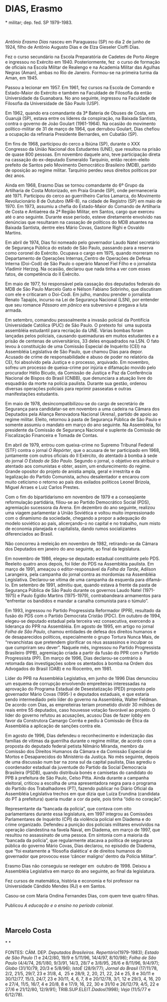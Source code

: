 DIAS, Erasmo 
=============

\* militar; dep. fed. SP 1979-1983.

 

*Antônio Erasmo Dias* nasceu em Paraguassu (SP) no dia 2 de junho de
1924, filho de Antônio Augusto Dias e de Elza Gieseler Cioffi Dias.

Fez o curso secundário na Escola Preparatória de Cadetes de Porto Alegre
e ingressou no Exército em 1940. Posteriormente, fez  o curso de
formação de oficiais na Escola Militar de Realengo e na Academia Militar
das Agulhas Negras (Aman), ambas no Rio de Janeiro. Formou-se na
primeira turma da Aman, em 1945.

Passou a lecionar em 1957. Em 1961, fez cursos na Escola de Comando e
Estado-Maior do Exército e também na Faculdade de Filosofia da então
Universidade da Guanabara. No ano seguinte, ingressou na Faculdade de
Filosofia da Universidade de São Paulo (USP).

Em 1962, quando era comandante da 3ª Bateria de Obuses de Costa, em
Guarujá (SP), estava entre os líderes da conspiração, na Baixada
Santista, contra o governo de João Goulart (1961-1964). Na ocasião do
movimento político-militar de 31 de março de 1964, que derrubou Goulart,
Dias chefiou a ocupação da refinaria Presidente Bernardes, em Cubatão
(SP).

Em fins de 1968, participou do cerco a Ibiúna (SP), durante o XXX
Congresso da União Nacional dos Estudantes (UNE), que resultou na prisão
de quase 800 pessoas. Em novembro daquele ano, teve participação direta
na cassação do ex-deputado Esmeraldo Tarquínio, então recém-eleito
prefeito de Santos pelo Movimento Democrático Brasileiro (MDB), partido
de oposição ao regime militar. Tarquínio perdeu seus direitos políticos
por dez anos.

Ainda em 1968, Erasmo Dias se tornou comandante do 6º Grupo da
Artilharia de Costa Motorizado, em Praia Grande (SP), onde permaneceria
até 1971. Participou do cerco ao guerrilheiro Carlos Lamarca, do
Movimento Revolucionário 8 de Outubro (MR-8), na cidade de Registro (SP)
em maio de 1970. Em 1973, assumiu a chefia do Estado-Maior do Comando de
Artilharia de Costa e Antiaérea da 2ª Região Militar, em Santos, cargo
que exerceu até o ano seguinte. Durante esse período, esteve diretamente
envolvido nas denúncias que resultaram na cassação de políticos do MDB
atuantes na Baixada Santista, dentre eles Mário Covas, Gastone Righi e
Osvaldo Martins.

Em abril de 1974, Dias foi nomeado pelo governador Laudo Natel
secretário de Segurança Pública do estado de São Paulo, passando para a
reserva como coronel do Exército. Ocupava o cargo em 1975, quando
morreram no Departamento de Operações Internas\_Centro de Operações de
Defesa Interna (Doi-Codi) de São Paulo o operário Manoel Fiel Filho e o
jornalista Vladimir Herzog. Na ocasião, declarou que nada tinha a ver
com esses fatos, de competência do II Exército.

Em maio de 1977, foi responsável pela cassação dos deputados federais do
MDB de São Paulo Marcelo Gato e Nélson Fabiano Sobrinho, que discutiram
com ele e criticaram o Doi-Codi. Em julho, mandou prender o jornalista
Renato Tapajós, incurso na Lei de Segurança Nacional (LSN), por entender
que seu romance *Pássaro em pânico* era subversivo e pregava a luta
armada.

Em setembro, comandou pessoalmente a invasão policial da Pontifícia
Universidade Católica (PUC) de São Paulo. O pretexto foi  uma suposta
assembléia estudantil para recriação da UNE. Várias bombas foram
lançadas pelos policiais, causando queimaduras em muitos estudantes e a
prisão de centenas de universitários, 33 deles enquadrados na LSN. O
fato levou à constituição de uma Comissão Especial de Inquérito (CEI) na
Assembléia Legislativa de São Paulo, que chamou Dias para depor. Acusado
de crime de responsabilidade e abuso de poder no relatório da CEI, foi
absolvido pela Justiça e o processo, arquivado. Em novembro, sofreu um
processo de queixa-crime por injúria e difamação movido pelo procurador
Hélio Bicudo, da Comissão de Justiça e Paz da Conferência Nacional de
Bispos do Brasil (CNBB), que denunciara a atuação livre do esquadrão da
morte na polícia paulista. Durante sua gestão, ordenou diversas
operações policiais para reprimir passeatas e outras manifestações
estudantis.

Em maio de 1978, desincompatibilizou-se do cargo de secretário de
Segurança para candidatar-se em novembro a uma cadeira na Câmara dos
Deputados pela Aliança Renovadora Nacional (Arena), partido de apoio ao
regime militar. Eleito, retornou à pasta de Segurança Pública de São
Paulo e somente assumiu o mandato em março do ano seguinte. Na
Assembléia, foi presidente da Comissão de Segurança Nacional e suplente
da Comissão de Fiscalização Financeira e Tomada de Contas.

Em abril de 1979, entrou com queixa-crime no Supremo Tribunal Federal
(STF) contra o jornal *O Repórter*, que o acusara de ter participado em
1968, juntamente com outros oficiais do II Exército, do atentado à bomba
à sede do jornal *O Estado de São Paulo.* Segundo o jornal, o objetivo
era atribuir o atentado aos comunistas e obter, assim, um endurecimento
do regime. Grande opositor do projeto de anistia ampla, geral e
irrestrita e da legalização do Partido Comunista, achou desalentador e
encarou com muito ceticismo o retorno ao país dos exilados políticos
Leonel Brizola, Miguel Arraes e Luiz Carlos Prestes.

Com o fim do bipartidarismo em novembro de 1979 e a conseqüente
reformulação partidária, filiou-se ao Partido Democrático Social (PDS),
agremiação sucessora da Arena. Em dezembro do ano seguinte, realizou uma
viagem parlamentar à União Soviética e voltou muito impressionado com o
dinamismo da sociedade, chegando a propor a adequação do modelo
soviético ao país, alicerçando-o no capital e no trabalho, num misto de
economia planejada e capitalista, dando rumos socializantes
diferenciados ao Brasil.

Não concorreu à reeleição em novembro de 1982, retirando-se da Câmara
dos Deputados em janeiro do ano seguinte, ao final da legislatura.

Em novembro de 1986, elegeu-se deputado estadual constituinte pelo PDS.
Reeleito quatro anos depois, foi líder do PDS na Assembléia paulista. Em
março de 1991, ameaçou o editor-responsável da *Folha da Tarde*, Adilson
Larangeira, pela campanha do jornal contra as mordomias na Assembléia
Legislativa. Declarou-se vítima de uma campanha da esquerda para
difamá-lo. Em setembro de 1991, admitiu que, quando estava à frente da
pasta de Segurança Pública de São Paulo durante os governos Laudo Natel
(1971-1975) e Paulo Egídio Martins (1975-1979), contrabandeara
armamentos para “enfrentar os bandidos e mandar a canalha comunista para
o túmulo”.

Em 1993, ingressou no Partido Progressista Reformador (PPR), resultado
da fusão do PDS com o Partido Democrata Cristão (PDC). Em outubro de
1994, elegeu-se deputado estadual pela terceira vez consecutiva,
exercendo a liderança do PPR na Assembléia. Em agosto de 1995, em artigo
no jornal *Folha de São Paulo*, chamou entidades de defesa dos direitos
humanos e de desaparecidos políticos, especialmente o grupo Tortura
Nunca Mais, de “revanchistas que pretendem glorificar os réus assassinos
e inculpar os que cumpriram seu dever”. Naquele mês, ingressou no
Partido Progressista Brasileiro (PPB), agremiação criada a partir da
fusão do PPR com o Partido Progressista (PP). Em março de 1996, Dias
declarou-se contrário à retomada das investigações sobre os atentados à
bomba na Ordem dos Advogados do Brasil (OAB) e no Riocentro, em 1981.

Líder do PPB na Assembléia Legislativa, em junho de 1996 Dias denunciou
um esquema de corrupção envolvendo empreiteiras interessadas na
aprovação do Programa Estadual de Desestatização (PED) proposto pelo
governador Mário Covas (1995-) e deputados estaduais, e que estaria
sendo intermediado pelo líder do governo na Assembléia, Walter Feldman.
De acordo com Dias, as empreiteiras teriam prometido dividir 30 milhões
de reais entre 55 deputados, caso houvesse votação favorável ao projeto.
O líder do governo refutou as acusações, acusou Dias de fazer *lobby* em
favor da Construtora Camargo Corrêa e pediu à Comissão de Ética da
Assembléia a aplicação de sanções contra ele.

Em agosto de 1996, Dias defendeu o reconhecimento e indenização das
famílias de vítimas da guerrilha durante o regime militar, de acordo com
a proposta do deputado federal petista Nilmário Miranda, membro da
Comissão dos Direitos Humanos da Câmara e da Comissão Especial de Mortos
e Desaparecidos do Ministério da Justiça. No mês seguinte, depois de uma
discussão num bar na zona sul da capital paulista, Dias agrediu o
coordenador estadual da juventude do Partido da Social Democracia
Brasileira (PSDB), quando distribuía bonés e camisetas do candidato do
PPB à prefeitura de São Paulo, Celso Pitta. Ainda durante a campanha
eleitoral, criticou a escolha de uma apresentadora negra para o programa
do Partido dos Trabalhadores (PT), fazendo publicar no Diário Oficial da
Assembléia Legislativa trechos em que dizia que Luíza Erundina
(candidata do PT à prefeitura) queria mudar a cor da pele, pois tinha
“ódio no coração”.

Representante da “bancada da polícia”, que contava com oito
parlamentares durante essa legislatura, em 1997 integrou as Comissões
Parlamentares de Inquérito (CPI) da violência policial em Diadema e do
crime organizado. Defendeu a punição dos policiais militares envolvidos
na operação clandestina na favela Naval, em Diadema, em março de 1997,
que resultou no assassinato de uma pessoa. Em sintonia com a maioria da
“bancada da polícia”, que regularmente atacava a política de segurança
pública do governo Mário Covas, Dias declarou, no episódio de Diadema,
que “foi exatamente a ‘filosofia dialética’ e de direitos humanos do
governador que provocou esse ‘câncer maligno’ dentro da Polícia
Militar”.

Erasmo Dias não conseguiu se reeleger em  outubro de 1998. Deixou a
Assembléia Legislativa em março do ano seguinte, ao final da
legislatura.

Fez cursos de matemática, história e economia e foi professor na
Universidade Cândido Mendes (RJ) e em Santos.

Casou-se com Maria Ondina Fernandes Dias, com quem teve quatro filhas.

Publicou *A educação e o ensino no período colonial*.

 

Marcelo Costa
-------------

* *

FONTES: CÂM. DEP. *Deputados Brasileiros. Repertório*(1979-1983);
*Estado de São Paulo* (1 e 24/2/80, 19/9 e 5/11/96, 14/4/97, 8/10/98);
*Folha de São Paulo* (4/4/74, 26/1/80, 9/3/91, 14/3, 28/7 e 3/8/95, 26/6
e 8/11/96, 9/4/97); *Globo* (31/10/79, 20/3 e 5/8/96); *IstoÉ*
(28/9/77); *Jornal do Brasil* (17/11/78, 2/2, 21/5, 29/7, 23 e 31/8, 4, 
25 e 28/9, 2, 20, 21, 22, 24 e 25, 8 e 30/11 e 30/12/77, 15/3, 24/7, 23
e 30/11, 4, 6, 7, 8 e 20/12/78, 3/1, 12 e 29/3, 4, 16, 20 e 27/4, 11/5,
16/7, 4 e 20/8, 8 e 17/9, 16, 22, 30 e 31/10 e 26/12/79, 4/5, 22 e 27/6
e 21/12/80, 12/9/91); TRIB.SUP.ELEIT.*Dados*(1998); *Veja* (11/5/77 e
6/12/78).
